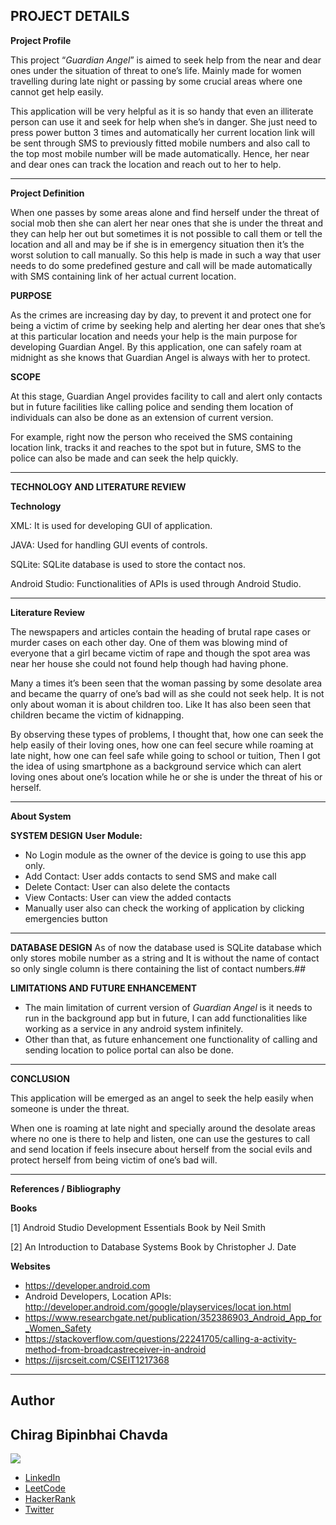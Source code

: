 **PROJECT DETAILS**
---

**Project Profile**

This project “*Guardian Angel*” is aimed to seek help from the near and dear ones under the situation of threat to one’s life. Mainly made for women travelling during late night or passing by some crucial areas where one cannot get help easily.

This application will be very helpful as it is so handy that even an illiterate person can use it and seek for help when she’s in danger. She just need to press power button 3 times and automatically her current location link will be sent through SMS to previously fitted mobile numbers and also call to the top most mobile number will be made automatically. Hence, her near and dear ones can track the location and reach out to her to help.

---

**Project Definition**

When one passes by some areas alone and find herself under the threat of social mob then she can alert her near ones that she is under the threat and they can help her out but sometimes it is not possible to call them or tell the location and all and may be if she is in emergency situation then it’s the worst solution to call manually. So this help is made in such a way that user needs to do some predefined gesture and call will be made automatically with SMS containing link of her actual current location.

**PURPOSE**

As the crimes are increasing day by day, to prevent it and protect one for being a victim of crime by seeking help and alerting her dear ones that she’s at this particular location and needs your help is the main purpose for developing Guardian Angel. By this application, one can safely roam at midnight as she knows that Guardian Angel is always with her to protect.


**SCOPE** 

At this stage, Guardian Angel provides facility to call and alert only contacts but in future facilities like calling police and sending them location of individuals can also be done as an extension of current version.

For example, right now the person who received the SMS containing location link, tracks it and reaches to the spot but in future, SMS to the police can also be made and can seek the help quickly.

---

**TECHNOLOGY AND LITERATURE REVIEW**

**Technology**

XML: It is used for developing GUI of application.

JAVA: Used for handling GUI events of controls.

SQLite: SQLite database is used to store the contact nos.

Android Studio: Functionalities of APIs is used through Android Studio.

---

**Literature Review**

The newspapers and articles contain the heading of brutal rape cases or murder cases on each other day. One of them was blowing mind of everyone that a girl became victim of rape and though the spot area was near her house she could not found help though had having phone.

Many a times it’s been seen that the woman passing by some desolate area and became the quarry of one’s bad will as she could not seek help. It is not only about woman it is about children too. Like It has also been seen that children became the victim of kidnapping.

By observing these types of problems, I thought that, how one can seek the help easily of their loving ones, how one can feel secure while roaming at late night, how one can feel safe while going to school or tuition, Then I got the idea of using smartphone as a background service which can alert loving ones about one’s location while he or she is under the threat of his or herself.

---

**About System**

**SYSTEM DESIGN**
**User Module:**
- No Login module as the owner of the device is going to use this app only.
- Add Contact:  User adds contacts to send SMS and make call
- Delete Contact: User can also delete the contacts
- View Contacts: User can view the added contacts
- Manually user also can check the working of application by clicking emergencies button
---

**DATABASE DESIGN**
As of now the database used is SQLite database which only stores mobile number as a string and It is without the name of contact so only single column is there containing the list of contact numbers.##


**LIMITATIONS AND FUTURE ENHANCEMENT** 
- The main limitation of current version of *Guardian Angel* is it needs to run in the background app but in future, I can add functionalities like working as a service in any android system infinitely.
- Other than that, as future enhancement one functionality of calling and sending location to police portal can also be done.

---

**CONCLUSION** 

This application will be emerged as an angel to seek the help easily when someone is under the threat.

When one is roaming at late night and specially around the desolate areas where no one is there to help and listen, one can use the gestures to call and send location if feels insecure about herself from the social evils and protect herself from being victim of one’s bad will.

---

**References / Bibliography**

**Books**

[1] Android Studio Development Essentials Book by Neil Smith

[2] An Introduction to Database Systems Book by Christopher J. Date 

**Websites**

- <https://developer.android.com>
- Android Developers, Location APIs: [http://developer.android.com/google/playservices/locat ion.html](http://developer.android.com/google/playservices/locat%20ion.html)
- <https://www.researchgate.net/publication/352386903_Android_App_for_Women_Safety>
- <https://stackoverflow.com/questions/22241705/calling-a-activity-method-from-broadcastreceiver-in-android>
- <https://ijsrcseit.com/CSEIT1217368>

---

**Author**
---
Chirag Bipinbhai Chavda
---

![](https://lh3.googleusercontent.com/a-/ACNPEu_Q2CgNk8096v4yKBVKR1OHr0mvUMOwLtaMAbJi=s360-p-rw-no)



- [LinkedIn](www.linkedin.com/in/chirag-chavda)
- [LeetCode](https://leetcode.com/CHIRAG_CHAVDA/)
- [HackerRank](https://www.hackerrank.com/chiragchavda0210)
- [Twitter](https://twitter.com/hacker_0369)

